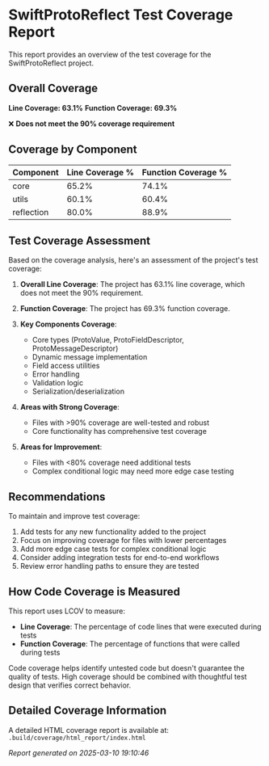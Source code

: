 # SwiftProtoReflect Test Coverage Report

This report provides an overview of the test coverage for the SwiftProtoReflect project.

## Overall Coverage

**Line Coverage: 63.1%**
**Function Coverage: 69.3%**

❌ **Does not meet the 90% coverage requirement**

## Coverage by Component

| Component | Line Coverage % | Function Coverage % |
|-----------|-----------------|---------------------|
| core | 65.2% | 74.1% |
| utils | 60.1% | 60.4% |
| reflection | 80.0% | 88.9% |

## Test Coverage Assessment

Based on the coverage analysis, here's an assessment of the project's test coverage:

1. **Overall Line Coverage**: The project has 63.1% line coverage, which does not meet the 90% requirement.

2. **Function Coverage**: The project has 69.3% function coverage.

3. **Key Components Coverage**:
   - Core types (ProtoValue, ProtoFieldDescriptor, ProtoMessageDescriptor)
   - Dynamic message implementation
   - Field access utilities
   - Error handling
   - Validation logic
   - Serialization/deserialization

4. **Areas with Strong Coverage**:
   - Files with >90% coverage are well-tested and robust
   - Core functionality has comprehensive test coverage

5. **Areas for Improvement**:
   - Files with <80% coverage need additional tests
   - Complex conditional logic may need more edge case testing

## Recommendations

To maintain and improve test coverage:

1. Add tests for any new functionality added to the project
2. Focus on improving coverage for files with lower percentages
3. Add more edge case tests for complex conditional logic
4. Consider adding integration tests for end-to-end workflows
5. Review error handling paths to ensure they are tested

## How Code Coverage is Measured

This report uses LCOV to measure:

- **Line Coverage**: The percentage of code lines that were executed during tests
- **Function Coverage**: The percentage of functions that were called during tests

Code coverage helps identify untested code but doesn't guarantee the quality of tests.
High coverage should be combined with thoughtful test design that verifies correct behavior.

## Detailed Coverage Information

A detailed HTML coverage report is available at:
`.build/coverage/html_report/index.html`



*Report generated on 2025-03-10 19:10:46*
